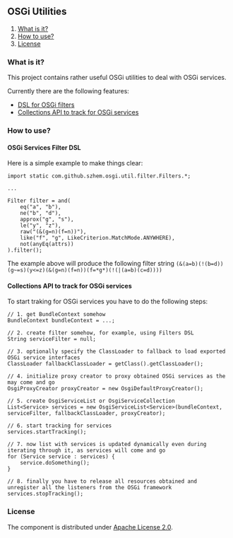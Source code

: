 ## OSGi Utilities

1. [What is it?](#what-is-it)
2. [How to use?](#how-to-use)
3. [License](#license)

### What is it?
This project contains rather useful OSGi utilities to deal with OSGi services.

Currently there are the following features:

* [DSL for OSGi filters](#osgi-services-filter-dsl)
* [Collections API to track for OSGi services](#collections-api-to-track-for-osgi-services)

### How to use?

#### OSGi Services Filter DSL

Here is a simple example to make things clear:

    import static com.github.szhem.osgi.util.filter.Filters.*;

    ...

    Filter filter = and(
        eq("a", "b"),
        ne("b", "d"),
        approx("g", "s"),
        le("y", "z"),
        raw("(&(g=n)(f=n))"),
        like("f", "g", LikeCriterion.MatchMode.ANYWHERE),
        not(anyEq(attrs))
    ).filter();

The example above will produce the following filter string `(&(a=b)(!(b=d))(g~=s)(y<=z)(&(g=n)(f=n))(f=*g*)(!(|(a=b)(c=d))))`

#### Collections API to track for OSGi services

To start traking for OSGi services you have to do the following steps:

    // 1. get BundleContext somehow
    BundleContext bundleContext = ...;

    // 2. create filter somehow, for example, using Filters DSL
    String serviceFilter = null;

    // 3. optionally specify the ClassLoader to fallback to load exported OSGi service interfaces
    ClassLoader fallbackClassLoader = getClass().getClassLoader();

    // 4. initialize proxy creator to proxy obtained OSGi services as the may come and go
    OsgiProxyCreator proxyCreator = new OsgiDefaultProxyCreator();

    // 5. create OsgiServiceList or OsgiServiceCollection
    List<Service> services = new OsgiServiceList<Service>(bundleContext, serviceFilter, fallbackClassLoader, proxyCreator);

    // 6. start tracking for services
    services.startTracking();

    // 7. now list with services is updated dynamically even during iterating through it, as services will come and go
    for (Service service : services) {
        service.doSomething();
    }

    // 8. finally you have to release all resources obtained and unregister all the listeners from the OSGi framework
    services.stopTracking();

### License

The component is distributed under [Apache License 2.0](http://www.apache.org/licenses/LICENSE-2.0).
